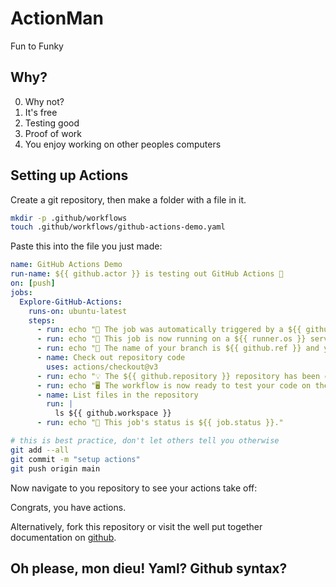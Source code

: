 # ActionMan
Fun to Funky

## Why?

0) Why not?
1) It's free
2) Testing good
3) Proof of work
4) You enjoy working on other peoples computers

## Setting up Actions

Create a git repository, then make a folder with a file in it.

```bash
mkdir -p .github/workflows
touch .github/workflows/github-actions-demo.yaml
```

Paste this into the file you just made:

```yaml
name: GitHub Actions Demo
run-name: ${{ github.actor }} is testing out GitHub Actions 🚀
on: [push]
jobs:
  Explore-GitHub-Actions:
    runs-on: ubuntu-latest
    steps:
      - run: echo "🎉 The job was automatically triggered by a ${{ github.event_name }} event."
      - run: echo "🐧 This job is now running on a ${{ runner.os }} server hosted by GitHub!"
      - run: echo "🔎 The name of your branch is ${{ github.ref }} and your repository is ${{ github.repository }}."
      - name: Check out repository code
        uses: actions/checkout@v3
      - run: echo "💡 The ${{ github.repository }} repository has been cloned to the runner."
      - run: echo "🖥️ The workflow is now ready to test your code on the runner."
      - name: List files in the repository
        run: |
          ls ${{ github.workspace }}
      - run: echo "🍏 This job's status is ${{ job.status }}."
```

```bash
# this is best practice, don't let others tell you otherwise
git add --all
git commit -m "setup actions"
git push origin main
```

Now navigate to you repository to see your actions take off:



Congrats, you have actions.

Alternatively, fork this repository or visit the well put together documentation on [github](https://docs.github.com/en/actions/quickstart).



## Oh please, mon dieu! Yaml? Github syntax?

